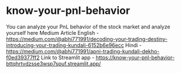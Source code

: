 # know-your-pnl-behavior
You can analyze your PnL behavior of the stock market and analyze yourself here
Medium Article
English - https://medium.com/@abhi771991/decoding-your-trading-destiny-introducing-your-trading-kundali-6152b6e96ecc
Hindi - https://medium.com/@abhi771991/apni-trading-kundali-dekho-f0ed39377ff2
Link to Streamlit app - https://know-your-pnl-behavior-bttqhrtvdzsse3wsp7spuf.streamlit.app/
